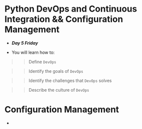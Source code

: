 # Python DevOps and Continuous Integration && Configuration Management
- ***Day 5 Friday***

- You will learn how to:

>> Define `DevOps`

>> Identify the goals of `DevOps`

>> Identify the challenges that `DevOps` solves

>> Describe the culture of `DevOps`


# Configuration Management
- 